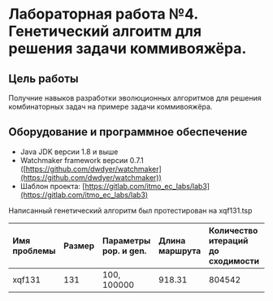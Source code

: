 # Лабораторная работа №4. Генетический алгоитм для решения задачи коммивояжёра.

## Цель работы
Получние навыков разработки эволюционных алгоритмов для решения комбинаторных задач на примере задачи коммивояжёра.

## Оборудование и программное обеспечение
- Java JDK версии 1.8 и выше
- Watchmaker framework версии 0.7.1 ([https://github.com/dwdyer/watchmaker](https://github.com/dwdyer/watchmaker))
- Шаблон проекта: [https://gitlab.com/itmo_ec_labs/lab3](https://gitlab.com/itmo_ec_labs/lab3)


Написанный генетический алгоритм был протестирован на xqf131.tsp

|Имя проблемы|Размер|Параметры pop. и gen.|Длина маршрута|Количество итераций до сходимости|Оптимальный маршрут|
| :- | :- | :- | :- | :- | :- |
|xqf131|131|100, 100000|918.31|804542|564|